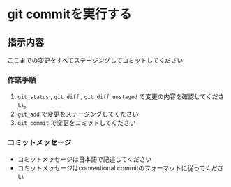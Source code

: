 # git commitを実行する

## 指示内容

ここまでの変更をすべてステージングしてコミットしてください

### 作業手順

1. `git_status` , `git_diff` , `git_diff_unstaged` で変更の内容を確認してください。
2. `git_add` で変更をステージングしてください
3. `git_commit` で変更をコミットしてください

### コミットメッセージ

- コミットメッセージは日本語で記述してください
- コミットメッセージはconventional commitのフォーマットに従ってください
